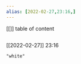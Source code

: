 ```yaml
---
alias: [2022-02-27,23:16,]
---
```

[[]]
table of content
```toc
```

[[2022-02-27]] 23:16

```query
"white"
```